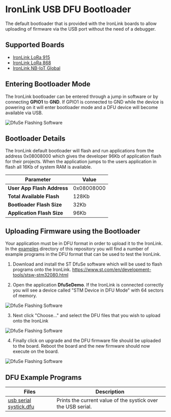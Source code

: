 # IronLink USB DFU Bootloader
The default bootloader that is provided with the IronLink boards to allow uploading of firmware via the USB port without the need of a debugger.

## Supported Boards
* [IronLink LoRa 915](https://www.mouser.co.uk/ProductDetail/Altitude-Tech/irpi01-915?qs=sGAEpiMZZMuC4zZxLL0ZTaUbvRfmACZthNrtXxjuUOcXyfvNG%252BLTcQ%3D%3D)
* [IronLink LoRa 868](https://www.mouser.co.uk/ProductDetail/Altitude-Tech/irpi01-868?qs=sGAEpiMZZMuC4zZxLL0ZTaUbvRfmACZtue%252BOs2c8LAt1Uzt0LHNsXw%3D%3D)
* [IronLink NB-IoT Global](https://www.mouser.co.uk/ProductDetail/Altitude-Tech/irpi01-nbiot?qs=sGAEpiMZZMuC4zZxLL0ZTaUbvRfmACZtcPAXt420D1ZphwWR2qPbjA%3D%3D)

## Entering Bootloader Mode
The IronLink bootloader can be entered through a jump in software or by connecting **GPIO1** to **GND**. If GPIO1 is connected to GND while the device is powering on it will enter bootloader mode and a DFU device will become available via USB.

![DfuSe Flashing Software](https://github.com/IronLink-io/ironlink-usb-bootloader-setup//images/IronLink_Boot.jpg)

## Bootloader Details
The IronLink default bootloader will flash and run applications from the address 0x08008000 which gives the developer 96Kb of application flash for their projects. When the application jumps to the users application in flash all 16Kb of system RAM is available.

Parameter | Value
------------ | -------------
**User App Flash Address** | 0x08008000
**Total Available Flash** | 128Kb
**Bootloader Flash Size** | 32Kb
**Application Flash Size** | 96Kb

## Uploading Firmware using the Bootloader
Your application must be in DFU format in order to upload it to the IronLink. In the [examples](/examples) directory of this repository you will find a number of example programs in the DFU format that can be used to test the IronLink.

1. Download and install the ST DfuSe software which will be used to flash programs onto the IronLink. https://www.st.com/en/development-tools/stsw-stm32080.html

2. Open the application **DfuSeDemo**. If the IronLink is connected correctly you will see a device called "STM Device in DFU Mode" with 64 sectors of memory.

![DfuSe Flashing Software](https://github.com/IronLink-io/ironlink-usb-bootloader-setup//images/DfuSe_Application.png)

3. Next click "Choose..." and select the DFU files that you wish to upload onto the IronLink

![DfuSe Flashing Software](https://github.com/IronLink-io/ironlink-usb-bootloader-setup//images/DfuSe_Choose.png)

4. Finally click on upgrade and the DFU firmware file should be uploaded to the board. Reboot the board and the new firmware should now execute on the board.

![DfuSe Flashing Software](https://github.com/IronLink-io/ironlink-usb-bootloader-setup//images/DfuSe_Upgrade.png)

## DFU Example Programs

Files | Description
------------ | -------------
[usb serial systick.dfu](examples/usb%20serial%20systick.dfu) | Prints the current value of the systick over the USB serial.

